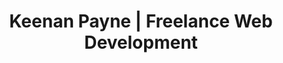 ---
title: 'Keenan Payne | Freelance Web Development'
sections: 
  - type: intro
    heading: "Fifteen years of professional web development"
    subheading: "I'm passionate about building things on the web that help individuals and businesses achieve their goals."
    right:
      heading: "Services I offer"
      items: services
  - type: entries
    orientation: horizontal
    heading: "Featured projects"
    spacing: 8
    items: 
      from: portfolio
      limit: 3
      featured:
        - asana
        - rippling
        - neuralink
  - type: cta
    heading: "Interested in working together?"
    subheading: "I'm scheduled out until the end of 2022 but I am interested in talking with folks who want to collaborate next year."
    link:
      text: "Get in touch"
      url: "/contact"
    spacing: 10
  - type: entries
    orientation: horizontal
    columns: 2
    heading: "Featured articles"
    spacing: 10
    items: 
      from: featured
      limit: 4
  - type: newsletter
    spacing: 10
---
